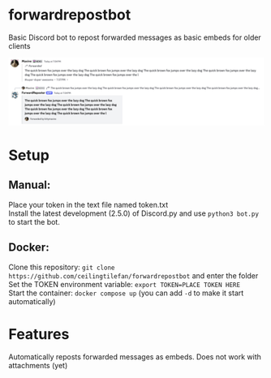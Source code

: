 # forwardrepostbot
Basic Discord bot to repost forwarded messages as basic embeds for older clients

![Screenshot1](images/screenshot_1.png)

# Setup
## Manual:
Place your token in the text file named token.txt\
Install the latest development (2.5.0) of Discord.py and use `python3 bot.py` to start the bot. 

## Docker:
Clone this repository: `git clone https://github.com/ceilingtilefan/forwardrepostbot` and enter the folder\
Set the TOKEN environment variable: `export TOKEN=PLACE TOKEN HERE`\
Start the container: `docker compose up` (you can add `-d` to make it start automatically)

# Features
Automatically reposts forwarded messages as embeds. Does not work with attachments (yet)
